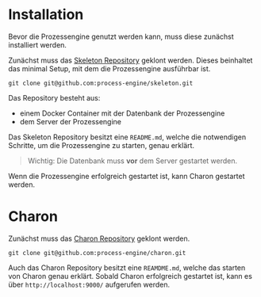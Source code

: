 # Installation

Bevor die Prozessengine genutzt werden kann, muss diese zunächst installiert werden.

Zunächst muss das [Skeleton Repository](https://github.com/process-engine/skeleton) geklont werden. Dieses beinhaltet das minimal Setup, mit dem die Prozessengine ausführbar ist.
```
git clone git@github.com:process-engine/skeleton.git
```

Das Repository besteht aus:
* einem Docker Container mit der Datenbank der Prozessengine
* dem Server der Prozessengine

Das Skeleton Repository besitzt eine `README.md`, welche die notwendigen Schritte, um die Prozessengine zu starten, genau erklärt.

> Wichtig: Die Datenbank muss **vor** dem Server gestartet werden.

Wenn die Prozessengine erfolgreich gestartet ist, kann Charon gestartet werden.

# Charon

Zunächst muss das [Charon Repository](https://github.com/process-engine/charon) geklont werden. 
```
git clone git@github.com:process-engine/charon.git
```
Auch das Charon Repository besitzt eine `REAMDME.md`, welche das starten von Charon genau erklärt.
Sobald Charon erfolgreich gestartet ist, kann es über `http://localhost:9000/` aufgerufen werden.
